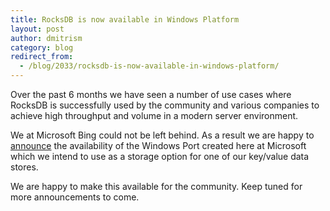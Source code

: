 ```yaml
---
title: RocksDB is now available in Windows Platform
layout: post
author: dmitrism
category: blog
redirect_from:
  - /blog/2033/rocksdb-is-now-available-in-windows-platform/
---
```


Over the past 6 months we have seen a number of use cases where RocksDB is successfully used by the community and various companies to achieve high throughput and volume in a modern server environment.

We at Microsoft Bing could not be left behind. As a result we are happy to [announce](http://bit.ly/1OmWBT9) the availability of the Windows Port created here at Microsoft which we intend to use as a storage option for one of our key/value data stores.

We are happy to make this available for the community. Keep tuned for more announcements to come.
